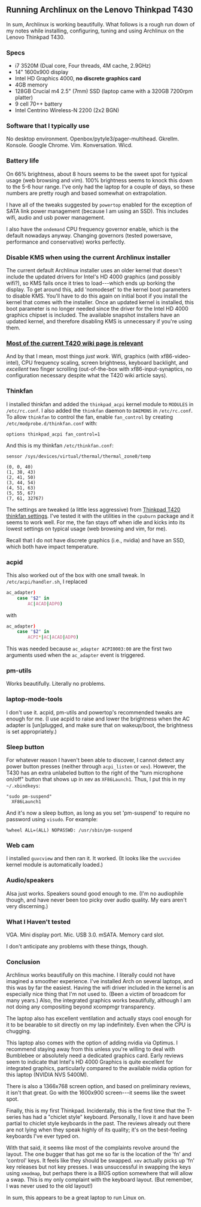 <!-- lenovo-thinkpad-t430-archlinux -->
## Running Archlinux on the Lenovo Thinkpad T430

In sum, Archlinux is working beautifully. What follows is a rough run down of
my notes while installing, configuring, tuning and using Archlinux on the 
Lenovo Thinkpad T430.

### Specs
  * i7 3520M (Dual core, Four threads, 4M cache, 2.9GHz)
  * 14" 1600x900 display
  * Intel HD Graphics 4000, **no discrete graphics card**
  * 4GB memory
  * 128GB Crucial m4 2.5" (7mm) SSD (laptop came with a 320GB 7200rpm platter)
  * 9 cell 70++ battery
  * Intel Centrino Wireless-N 2200 (2x2 BGN)

### Software that I typically use

No desktop environment. Openbox/pytyle3/pager-multihead. Gkrellm. Konsole. 
Google Chrome. Vim. Konversation. Wicd.

### Battery life

On 66% brightness, about 8 hours seems to be the sweet spot for 
typical usage (web browsing and vim). 100% brightness seems to knock this down 
to the 5-6 hour range. I've only had the laptop for a couple of days, so these 
numbers are pretty rough and based somewhat on extrapolation.

I have all of the tweaks suggested by `powertop` enabled for the exception of 
SATA link power management (because I am using an SSD). This includes wifi, 
audio and usb power management.

I also have the `ondemand` CPU frequency governor enable, which is the default 
nowadays anyway. Changing governors (tested powersave, performance and 
conservative) works perfectly.

### Disable KMS when using the current Archlinux installer

The current default Archlinux installer uses an older kernel that doesn't 
include the updated drivers for Intel's HD 4000 graphics (and possibly wifi?), 
so KMS fails once it tries to load---which ends up borking the display. To get 
around this, add 'nomodeset' to the kernel boot parameters to disable KMS. 
You'll have to do this again on initial boot if you install the kernel that 
comes with the installer. Once an updated kernel is installed, this boot 
parameter is no longer needed since the driver for the Intel HD 4000 graphics
chipset is included. The available snapshot installers have an updated kernel, 
and therefore disabling KMS is unnecessary if you're using them.

### [Most of the current T420 wiki page is relevant](https://wiki.archlinux.org/index.php/Lenovo_ThinkPad_T420)

And by that I mean, most things *just work*. Wifi, graphics (with 
xf86-video-intel), CPU frequency scaling, screen brightness, keyboard 
backlight, and *excellent* two finger scrolling (out-of-the-box with 
xf86-input-synaptics, no configuration necessary despite what the T420 wiki 
article says).

### Thinkfan

I installed thinkfan and added the `thinkpad_acpi` kernel module to 
`MODULES` in `/etc/rc.conf`. I also added the `thinkfan` daemon to `DAEMONS` in
`/etc/rc.conf`. To allow `thinkfan` to control the fan, enable `fan_control` by 
creating `/etc/modprobe.d/thinkfan.conf` with:

```
options thinkpad_acpi fan_control=1
```

And this is my thinkfan `/etc/thinkfan.conf`:

```
sensor /sys/devices/virtual/thermal/thermal_zone0/temp

(0, 0, 40)
(1, 38, 43)
(2, 41, 50)
(3, 44, 54)
(4, 51, 63)
(5, 55, 67)
(7, 61, 32767)
```

The settings are tweaked (a little less aggressive) from 
[Thinkpad T420 thinkfan settings](http://www.jakubkotowski.com/2011/06/thinkpad-t420-thinkfan-settings.html). 
I've tested it with the utilities in the `cpuburn` package and it seems to 
work well. For me, the fan stays off when idle and kicks into its lowest 
settings on typical usage (web browsing and vim, for me).

Recall that I do not have discrete graphics (i.e., nvidia) and have an SSD, 
which both have impact temperature.

### acpid

This also worked out of the box with one small tweak. In 
`/etc/acpi/handler.sh`, I replaced

``` sh
ac_adapter)
    case "$2" in
        AC|ACAD|ADP0)
```

with

``` sh
ac_adapter)
    case "$2" in
        ACPI*|AC|ACAD|ADP0)
```

This was needed because `ac_adapter ACPI0003:00` are the first two arguments
used when the `ac_adapter` event is triggered.

### pm-utils

Works beautifully. Literally no problems.

### laptop-mode-tools

I don't use it. acpid, pm-utils and powertop's recommended tweaks are enough 
for me. (I use acpid to raise and lower the brightness when the AC adapter is 
[un]plugged, and make sure that on wakeup/boot, the brightness is set 
appropriately.)

### Sleep button

For whatever reason I haven't been able to discover, I cannot detect any power 
button presses (neither through `acpi_listen` or `xev`). However, the T430 has 
an extra unlabeled button to the right of the "turn microphone on/off" button 
that shows up in xev as `XF86Launch1`. Thus, I put this in my `~/.xbindkeys`:

```
"sudo pm-suspend"
  XF86Launch1
```

And it's now a sleep button, as long as you set 'pm-suspend' to require no 
password using `visudo`. For example:

```
%wheel ALL=(ALL) NOPASSWD: /usr/sbin/pm-suspend
```

### Web cam

I installed `guvcview` and then ran it. It worked. (It looks like the 
`uvcvideo` kernel module is automatically loaded.)

### Audio/speakers

Alsa just works. Speakers sound good enough to me. (I'm no audiophile though, 
and have never been too picky over audio quality. My ears aren't very 
discerning.)

### What I Haven't tested

VGA. Mini display port. Mic. USB 3.0. mSATA. Memory card slot.

I don't anticipate any problems with these things, though.

### Conclusion

Archlinux works beautifully on this machine. I literally could not have 
imagined a smoother experience. I've installed Arch on several laptops, and 
this was by far the easiest. Having the wifi driver included in the kernel is 
an especially nice thing that I'm not used to. (Been a victim of broadcom for 
many years.) Also, the integrated graphics works beautifully, although I am not 
doing any compositing beyond xcompmgr transparency.

The laptop also has excellent ventilation and actually stays cool enough for it 
to be bearable to sit directly on my lap indefinitely. Even when the CPU is
chugging.

This laptop also comes with the option of adding nvidia via Optimus. I 
recommend staying away from this unless you're willing to deal with Bumblebee 
or absolutely need a dedicated graphics card. Early reviews seem to indicate 
that Intel's HD 4000 Graphics is quite excellent for integrated graphics, 
particularly compared to the available nvidia option for this laptop (NVIDIA 
NVS 5400M).

There is also a 1366x768 screen option, and based on preliminary reviews, it 
isn't that great. Go with the 1600x900 screen---it seems like the sweet spot.

Finally, this is my first Thinkpad. Incidentally, this is the first time that 
the T-series has had a "chiclet style" keyboard. Personally, I love it and have 
been partial to chiclet style keyboards in the past. The reviews already out 
there are not lying when they speak highly of its quality; it's on the 
best-feeling keyboards I've ever typed on.

With that said, it seems like most of the complaints revolve around the layout. 
The one bugger that has got me so far is the location of the 'fn' and 'control' 
keys. It feels like they should be swapped. `xev` actually picks up 'fn' key 
releases but not key presses. I was unsuccessful in swapping the keys using 
`xmodmap`, but perhaps there is a BIOS option somewhere that will allow a swap. 
This is my only complaint with the keyboard layout. (But remember, I was never 
used to the old layout!)

In sum, this appears to be a great laptop to run Linux on.

